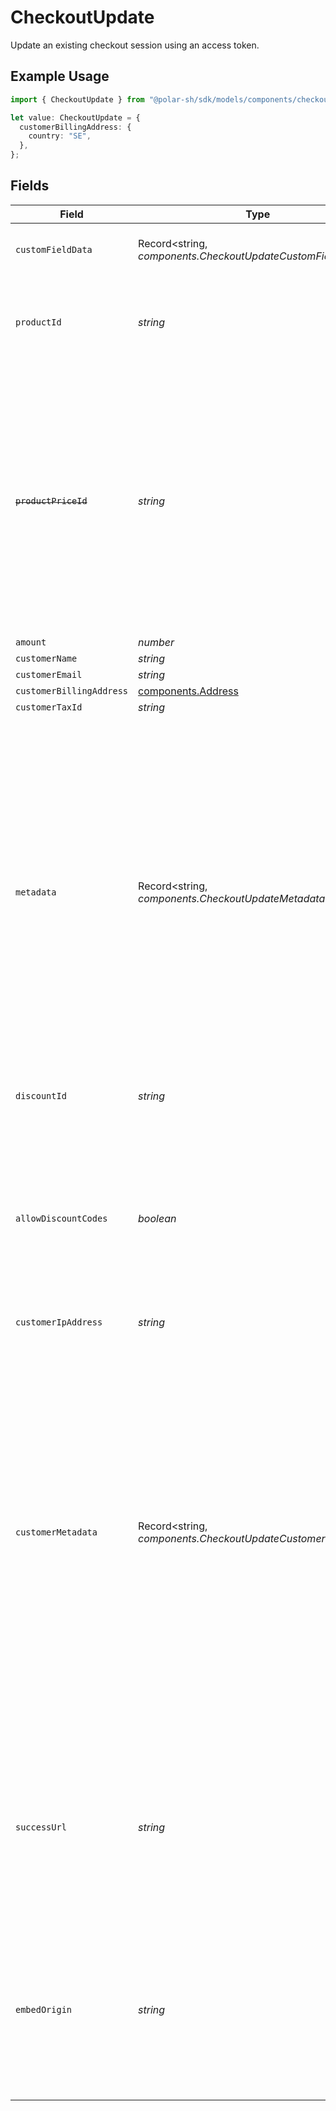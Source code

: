 # CheckoutUpdate

Update an existing checkout session using an access token.

## Example Usage

```typescript
import { CheckoutUpdate } from "@polar-sh/sdk/models/components/checkoutupdate.js";

let value: CheckoutUpdate = {
  customerBillingAddress: {
    country: "SE",
  },
};
```

## Fields

| Field                                                                                                                                                                                                                                                                                                                                  | Type                                                                                                                                                                                                                                                                                                                                   | Required                                                                                                                                                                                                                                                                                                                               | Description                                                                                                                                                                                                                                                                                                                            |
| -------------------------------------------------------------------------------------------------------------------------------------------------------------------------------------------------------------------------------------------------------------------------------------------------------------------------------------- | -------------------------------------------------------------------------------------------------------------------------------------------------------------------------------------------------------------------------------------------------------------------------------------------------------------------------------------- | -------------------------------------------------------------------------------------------------------------------------------------------------------------------------------------------------------------------------------------------------------------------------------------------------------------------------------------- | -------------------------------------------------------------------------------------------------------------------------------------------------------------------------------------------------------------------------------------------------------------------------------------------------------------------------------------- |
| `customFieldData`                                                                                                                                                                                                                                                                                                                      | Record<string, *components.CheckoutUpdateCustomFieldData*>                                                                                                                                                                                                                                                                             | :heavy_minus_sign:                                                                                                                                                                                                                                                                                                                     | Key-value object storing custom field values.                                                                                                                                                                                                                                                                                          |
| `productId`                                                                                                                                                                                                                                                                                                                            | *string*                                                                                                                                                                                                                                                                                                                               | :heavy_minus_sign:                                                                                                                                                                                                                                                                                                                     | ID of the product to checkout. Must be present in the checkout's product list.                                                                                                                                                                                                                                                         |
| ~~`productPriceId`~~                                                                                                                                                                                                                                                                                                                   | *string*                                                                                                                                                                                                                                                                                                                               | :heavy_minus_sign:                                                                                                                                                                                                                                                                                                                     | : warning: ** DEPRECATED **: This will be removed in a future release, please migrate away from it as soon as possible.<br/><br/>ID of the product price to checkout. Must correspond to a price present in the checkout's product list.                                                                                               |
| `amount`                                                                                                                                                                                                                                                                                                                               | *number*                                                                                                                                                                                                                                                                                                                               | :heavy_minus_sign:                                                                                                                                                                                                                                                                                                                     | N/A                                                                                                                                                                                                                                                                                                                                    |
| `customerName`                                                                                                                                                                                                                                                                                                                         | *string*                                                                                                                                                                                                                                                                                                                               | :heavy_minus_sign:                                                                                                                                                                                                                                                                                                                     | N/A                                                                                                                                                                                                                                                                                                                                    |
| `customerEmail`                                                                                                                                                                                                                                                                                                                        | *string*                                                                                                                                                                                                                                                                                                                               | :heavy_minus_sign:                                                                                                                                                                                                                                                                                                                     | N/A                                                                                                                                                                                                                                                                                                                                    |
| `customerBillingAddress`                                                                                                                                                                                                                                                                                                               | [components.Address](../../models/components/address.md)                                                                                                                                                                                                                                                                               | :heavy_minus_sign:                                                                                                                                                                                                                                                                                                                     | N/A                                                                                                                                                                                                                                                                                                                                    |
| `customerTaxId`                                                                                                                                                                                                                                                                                                                        | *string*                                                                                                                                                                                                                                                                                                                               | :heavy_minus_sign:                                                                                                                                                                                                                                                                                                                     | N/A                                                                                                                                                                                                                                                                                                                                    |
| `metadata`                                                                                                                                                                                                                                                                                                                             | Record<string, *components.CheckoutUpdateMetadata*>                                                                                                                                                                                                                                                                                    | :heavy_minus_sign:                                                                                                                                                                                                                                                                                                                     | Key-value object allowing you to store additional information.<br/><br/>The key must be a string with a maximum length of **40 characters**.<br/>The value must be either:<br/><br/>* A string with a maximum length of **500 characters**<br/>* An integer<br/>* A boolean<br/><br/>You can store up to **50 key-value pairs**.       |
| `discountId`                                                                                                                                                                                                                                                                                                                           | *string*                                                                                                                                                                                                                                                                                                                               | :heavy_minus_sign:                                                                                                                                                                                                                                                                                                                     | ID of the discount to apply to the checkout.                                                                                                                                                                                                                                                                                           |
| `allowDiscountCodes`                                                                                                                                                                                                                                                                                                                   | *boolean*                                                                                                                                                                                                                                                                                                                              | :heavy_minus_sign:                                                                                                                                                                                                                                                                                                                     | Whether to allow the customer to apply discount codes. If you apply a discount through `discount_id`, it'll still be applied, but the customer won't be able to change it.                                                                                                                                                             |
| `customerIpAddress`                                                                                                                                                                                                                                                                                                                    | *string*                                                                                                                                                                                                                                                                                                                               | :heavy_minus_sign:                                                                                                                                                                                                                                                                                                                     | N/A                                                                                                                                                                                                                                                                                                                                    |
| `customerMetadata`                                                                                                                                                                                                                                                                                                                     | Record<string, *components.CheckoutUpdateCustomerMetadata*>                                                                                                                                                                                                                                                                            | :heavy_minus_sign:                                                                                                                                                                                                                                                                                                                     | Key-value object allowing you to store additional information that'll be copied to the created customer.<br/><br/>The key must be a string with a maximum length of **40 characters**.<br/>The value must be either:<br/><br/>* A string with a maximum length of **500 characters**<br/>* An integer<br/>* A boolean<br/><br/>You can store up to **50 key-value pairs**. |
| `successUrl`                                                                                                                                                                                                                                                                                                                           | *string*                                                                                                                                                                                                                                                                                                                               | :heavy_minus_sign:                                                                                                                                                                                                                                                                                                                     | URL where the customer will be redirected after a successful payment.You can add the `checkout_id={CHECKOUT_ID}` query parameter to retrieve the checkout session id.                                                                                                                                                                  |
| `embedOrigin`                                                                                                                                                                                                                                                                                                                          | *string*                                                                                                                                                                                                                                                                                                                               | :heavy_minus_sign:                                                                                                                                                                                                                                                                                                                     | If you plan to embed the checkout session, set this to the Origin of the embedding page. It'll allow the Polar iframe to communicate with the parent page.                                                                                                                                                                             |